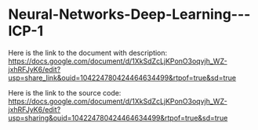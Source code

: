# Neural-Networks-Deep-Learning---ICP-1
Here is the link to the document with description: 
https://docs.google.com/document/d/1XkSdZcLjKPonO3oqvjh_WZ-jxhRFJyK6/edit?usp=share_link&ouid=104224780424464634499&rtpof=true&sd=true

Here is the link to the source code:
https://docs.google.com/document/d/1XkSdZcLjKPonO3oqvjh_WZ-jxhRFJyK6/edit?usp=sharing&ouid=104224780424464634499&rtpof=true&sd=true
